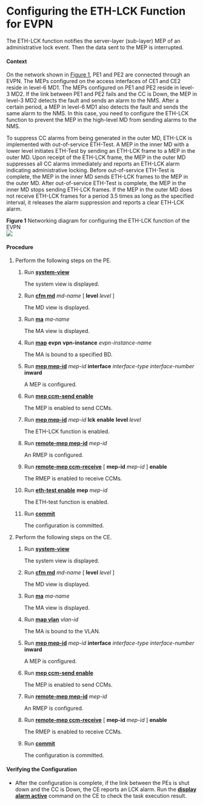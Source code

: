 Configuring the ETH-LCK Function for EVPN
=========================================

The ETH-LCK function notifies the server-layer (sub-layer) MEP of an administrative lock event. Then the data sent to the MEP is interrupted.

#### Context

On the network shown in [Figure 1](#EN-US_TASK_0172362137__fig_dc_vrp_cfg_01154401), PE1 and PE2 are connected through an EVPN. The MEPs configured on the access interfaces of CE1 and CE2 reside in level-6 MD1. The MEPs configured on PE1 and PE2 reside in level-3 MD2. If the link between PE1 and PE2 fails and the CC is Down, the MEP in level-3 MD2 detects the fault and sends an alarm to the NMS. After a certain period, a MEP in level-6 MD1 also detects the fault and sends the same alarm to the NMS. In this case, you need to configure the ETH-LCK function to prevent the MEP in the high-level MD from sending alarms to the NMS.

To suppress CC alarms from being generated in the outer MD, ETH-LCK is implemented with out-of-service ETH-Test. A MEP in the inner MD with a lower level initiates ETH-Test by sending an ETH-LCK frame to a MEP in the outer MD. Upon receipt of the ETH-LCK frame, the MEP in the outer MD suppresses all CC alarms immediately and reports an ETH-LCK alarm indicating administrative locking. Before out-of-service ETH-Test is complete, the MEP in the inner MD sends ETH-LCK frames to the MEP in the outer MD. After out-of-service ETH-Test is complete, the MEP in the inner MD stops sending ETH-LCK frames. If the MEP in the outer MD does not receive ETH-LCK frames for a period 3.5 times as long as the specified interval, it releases the alarm suppression and reports a clear ETH-LCK alarm.

**Figure 1** Networking diagram for configuring the ETH-LCK function of the EVPN  
![](images/fig_dc_vrp_cfg_01155701.png)  


#### Procedure

1. Perform the following steps on the PE.
   
   
   1. Run [**system-view**](cmdqueryname=system-view)
      
      The system view is displayed.
   2. Run [**cfm md**](cmdqueryname=cfm+md) *md-name* [ **level** *level* ]
      
      The MD view is displayed.
   3. Run [**ma**](cmdqueryname=ma) *ma-name*
      
      The MA view is displayed.
   4. Run [**map**](cmdqueryname=map) **evpn** **vpn-instance** *evpn-instance-name*
      
      The MA is bound to a specified BD.
   5. Run [**mep mep-id**](cmdqueryname=mep+mep-id) *mep-id* **interface** *interface-type interface-number* **inward**
      
      A MEP is configured.
   6. Run [**mep ccm-send enable**](cmdqueryname=mep+ccm-send+enable)
      
      The MEP is enabled to send CCMs.
   7. Run [**mep mep-id**](cmdqueryname=mep+mep-id) *mep-id* **lck** **enable** **level** *level*
      
      The ETH-LCK function is enabled.
   8. Run [**remote-mep mep-id**](cmdqueryname=remote-mep+mep-id) *mep-id*
      
      An RMEP is configured.
   9. Run [**remote-mep ccm-receive**](cmdqueryname=remote-mep+ccm-receive) [ **mep-id** *mep-id* ] **enable**
      
      The RMEP is enabled to receive CCMs.
   10. Run [**eth-test enable**](cmdqueryname=eth-test+enable) **mep** *mep-id*
       
       The ETH-test function is enabled.
   11. Run [**commit**](cmdqueryname=commit)
       
       The configuration is committed.
2. Perform the following steps on the CE.
   
   
   1. Run [**system-view**](cmdqueryname=system-view)
      
      The system view is displayed.
   2. Run [**cfm md**](cmdqueryname=cfm+md) *md-name* [ **level** *level* ]
      
      The MD view is displayed.
   3. Run [**ma**](cmdqueryname=ma) *ma-name*
      
      The MA view is displayed.
   4. Run [**map vlan**](cmdqueryname=map+vlan) *vlan-id*
      
      The MA is bound to the VLAN.
   5. Run [**mep mep-id**](cmdqueryname=mep+mep-id) *mep-id* **interface** *interface-type interface-number* **inward**
      
      A MEP is configured.
   6. Run [**mep ccm-send enable**](cmdqueryname=mep+ccm-send+enable)
      
      The MEP is enabled to send CCMs.
   7. Run [**remote-mep mep-id**](cmdqueryname=remote-mep+mep-id) *mep-id*
      
      An RMEP is configured.
   8. Run [**remote-mep ccm-receive**](cmdqueryname=remote-mep+ccm-receive) [ **mep-id** *mep-id* ] **enable**
      
      The RMEP is enabled to receive CCMs.
   9. Run [**commit**](cmdqueryname=commit)
      
      The configuration is committed.

#### Verifying the Configuration

* After the configuration is complete, if the link between the PEs is shut down and the CC is Down, the CE reports an LCK alarm. Run the [**display alarm active**](cmdqueryname=display+alarm+active) command on the CE to check the task execution result.